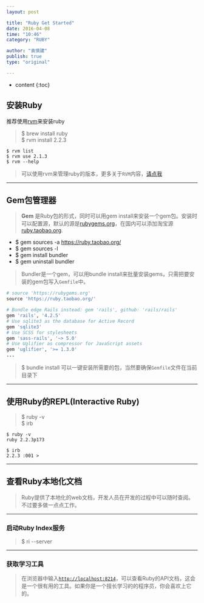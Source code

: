 ```yaml
---
layout: post

title: "Ruby Get Started"
date: 2016-04-08
time: "10:46"
category: "RUBY"

author: "袁慎建"
publish: true
type: "original"

---
```


* content
{:toc}



## 安装Ruby
推荐使用[rvm](https://rvm.io)来安装ruby

>$ brew install ruby  
>$ rvm install 2.2.3

```
$ rvm list
$ rvm use 2.1.3
$ rvm --help
```

>可以使用rvm来管理ruby的版本，更多关于`RVM`内容，[请点我](https://rvm.io/)

---

## Gem包管理器

>**Gem** 是Ruby包的形式，同时可以用gem install来安装一个gem包。安装时可以配置源，默认的源是[rubygems.org](https://rubygems.org/)，在国内可以添加淘宝源[ruby.taobao.org](https://ruby.taobao.org/).

- $ gem sources -a https://ruby.taobao.org/
- $ gem sources -l 
- $ gem install bundler
- $ gem uninstall bundler
   
>Bundler是一个gem，可以用bundle install来批量安装gems，只需把要安装的gem包写入`Gemfile`中。

```ruby
# source 'https://rubygems.org'
source 'https://ruby.taobao.org/'

# Bundle edge Rails instead: gem 'rails', github: 'rails/rails'
gem 'rails', '4.2.5'
# Use sqlite3 as the database for Active Record
gem 'sqlite3'
# Use SCSS for stylesheets
gem 'sass-rails', '~> 5.0'
# Use Uglifier as compressor for JavaScript assets
gem 'uglifier', '>= 1.3.0'
...

```

>$ bundle install 可以一键安装所需要的包，当然要确保`Gemfile`文件在当前目录下

---

## 使用Ruby的REPL(Interactive Ruby)
>$ ruby -v  
>$ irb

```
$ ruby -v
ruby 2.2.3p173

$ irb
2.2.3 :001 >
```

---

## 查看Ruby本地化文档
>Ruby提供了本地化的web文档，开发人员在开发的过程中可以随时查阅。不过要多做一点点工作。

---

### 启动Ruby Index服务
>$ ri \-\-server

---

### 获取学习工具
>在浏览器中输入[`http://localhost:8214`](http://localhost:8214)，可以查看Ruby的API文档，这会是一个很有用的工具。如果你是一个擅长学习的的程序员，你会喜欢上它的。